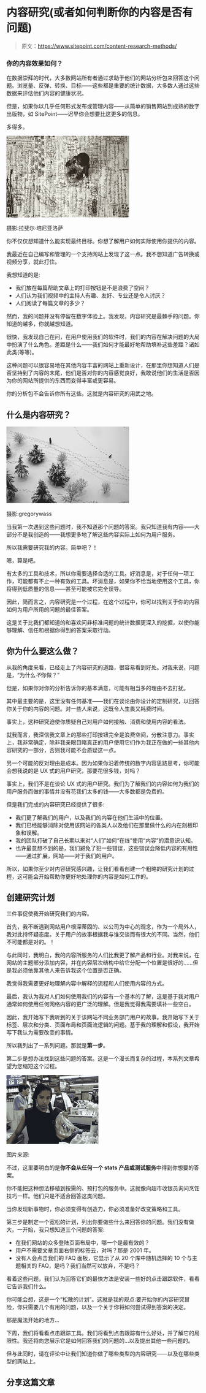 # 内容研究(或者如何判断你的内容是否有问题)

> 原文：<https://www.sitepoint.com/content-research-methods/>

### 你的内容效果如何？

在数据崇拜的时代，大多数网站所有者通过求助于他们的网站分析包来回答这个问题。浏览量、反弹、转换、目标——这些都是重要的统计数据，大多数人通过这些数据来评估他们内容的健康状况。

但是，如果你以几乎任何形式发布或管理内容——从简单的销售网站到成熟的数字出版物，如 SitePoint——迟早你会想要比这更多的信息。

多得多。

[![Little man on a scribble-filled pad.](img/a46886ff9bd01483807f913992f4a47a.png)](https://www.flickr.com/photos/rpenalozan/5827838592/)

摄影:拉斐尔·培尼亚洛萨

你不仅仅想知道什么能实现最终目标。你想了解用户如何实际使用你提供的内容。

我最近在自己编写和管理的一个支持网站上发现了这一点。我不想知道广告转换或视频分享，就此打住。

我想知道的是:

*   我们放在每篇帮助文章上的打印按钮是不是浪费了空间？
*   人们认为我们视频中的主持人有趣、友好、专业还是令人讨厌？
*   人们阅读了每篇文章的多少？

然而，我的问题并没有停留在数字体验上。我发现，内容研究是最棘手的问题。你知道的越多，你就越想知道。

很快，我发现自己在问，在用户使用我们的软件时，我们的内容在解决问题的大局中扮演了什么角色。差距是什么——我们如何才能最好地帮助填补这些差距？诸如此类(等等)。

这种问题可以很容易地在其他内容丰富的网站上重新设计，在那里你想知道人们是否坚持到了内容的末尾，他们是否对你的内容感觉良好，我敢说他们的生活是否因为你的网站所提供的东西而变得丰富或更容易。

你的分析包不会告诉你所有这些。这就是内容研究的用武之地。

## 什么是内容研究？

[![Tracks in the snow.](img/38fbe695dfbeceac46df9ad6795c16bb.png)](https://www.flickr.com/photos/gregorywass/13104114915/)

摄影:gregorywass

当我第一次遇到这些问题时，我不知道那个问题的答案。我只知道我有内容——大部分不是我创造的——我想更多地了解这些内容实际上如何为用户服务。

所以我需要研究我的内容。简单吧？！

嗯，算是吧。

有太多的工具和技术，所以你需要选择合适的工具。好消息是，对于任何一项工作，可能都有不止一种有效的工具。坏消息是，如果你不恰当地使用这个工具，你将得到低质量的信息——甚至可能被它完全误导。

因此，简而言之，内容研究是一个过程，在这个过程中，你可以找到关于你的内容如何为用户所用的问题的最佳答案。

这是关于比我们都知道的和喜欢问非标准问题的统计数据更深入的挖掘，以使你能够理解、信任和根据你得到的答案采取行动。

## 你为什么要这么做？

从我的角度来看，已经走上了内容研究的道路，很容易看到好处。对我来说，问题是，“为什么*不*你做？”

但是，如果你对你的分析告诉你的基本满意，可能有相当多的理由不去打扰。

其中最主要的是，这里没有任何基准——我们在谈论由你设计的定制研究，以回答你关于你的内容的问题。对一些人来说，这既令人生畏又耗费时间。

事实上，这种研究迫使你质疑自己对用户如何接触、消费和使用内容的看法。

就我而言，我深信我文章上的那些打印按钮完全是浪费空间，分散注意力。事实上，我非常确定，除非我亲眼目睹真正的用户使用它们作为我正在做的一些其他内容研究的一部分，否则我可能不会质疑这一点。

另一个可能的反对理由是成本。因为如果你沿着传统的数字内容思路思考，你可能会想我说的是 UX 式的用户研究，那要花很多钱，对吗？

事实上，我们不是在谈论 UX 式的用户研究。我们为了解我们的内容如何为我们的用户服务而做的事情并没有花我们太多的钱——大多数都是免费的。

但是我们完成的内容研究已经提供了很多:

*   我们更了解我们的用户，以及我们的内容在他们生活中的位置。
*   我们已经能够消除对使用该网站的各类人以及他们在那里做什么的内在刻板印象和误解。
*   我的团队打破了自己长期以来对“人们”如何“在线”使用“内容”的潜意识认知。
*   也许最意想不到的是，我们避免了犯一些错误，这些错误会降低内容的有用性——通过扩展，网站——对于我们的用户。

所以，如果你至少对内容研究感兴趣，让我们看看创建一个粗略的研究计划的过程，这可能会开始帮助你更好地处理你的内容是如何工作的。

## 创建研究计划

三件事促使我开始研究我们的内容。

首先，我不断遇到网站用户根深蒂固的、以公司为中心的观念，作为一个局外人，我对此持怀疑态度。关于用户的故事根据我与谁交谈而有很大的不同。当然，他们不可能都是对的。！

与此同时，我明白，我的内容所服务的人们比我更了解产品和行业。对我来说，在网站的主题部分添加内容，并在内容层次结构中给它分配一个位置是很好的……但是我必须依靠其他人来告诉我这个位置是否正确。

我觉得我需要更好地理解内容中解释的流程和人们使用内容的方式。

最后，我认为我对人们如何使用我们的内容有一个基本的了解，这是基于我对用户通常如何使用任何网络内容的更广泛的理解。但是我觉得我需要填补一些空白。

因此，我开始写下我听到的关于该网站不同业务部门用户的故事。我开始写下关于标签、层次和分类、页面布局和页面流逻辑的问题。基于我的理解和假设，我开始写下我认为需要改变的事情。

所以我列出了一系列问题。那就是**第一步**。

第二步是想办法找到这些问题的答案。这是一个漫长而复杂的过程，本系列文章希望为您缩短这个过程。

[![Checkout clerk looking unimpressed.](img/abaa8826e0411ab18ecded2a727e5080.png)](https://www.flickr.com/photos/consumerist/791705090/)

图片来源:

不过，这里要明白的是**你不会从任何一个 stats 产品或测试服务**中得到你想要的答案。

你不能把这种想法移植到按需的、预打包的服务中。这就像向超市收银员询问烹饪技巧一样。他们只是不适合回答这类问题。

当你发现新事物时，你必须变得有创造力，你必须准备好改变策略和工具。

第三步是制定一个宽松的计划，列出你要做些什么来回答你的问题。我们没有做大。一开始，我只想知道三个问题的答案:

*   在我们网站的众多登陆页面布局中，哪一个是最有效的？
*   用户不需要文章页面右侧的标签云，对吗？那是 2001 年。
*   没有人会点击我们的 FAQ 面板，它显示了从 20 个库中随机选择的 10 个与主题相关的 FAQ，是吗？我们当然可以放弃，不是吗？

看着这些问题，我们认为回答它们的最快方法是安装一些好的点击跟踪软件，看看它告诉我们什么。

你可能会想，这是一个“松散的计划”。这就是我的观点:要开始你的内容研究冒险，你只需要几个有用的问题，以及一个关于你将如何尝试得到答案的决定。

那是魔法开始的地方…

下周，我们将看看点击跟踪工具。我们将看到点击跟踪有什么好处，并了解它的局限性。我还将向您展示它是如何回答我们的问题的…以及提出其他一些问题的。

但与此同时，请在评论中让我们知道你做了哪些类型的内容研究——以及在哪些类型的网站上。

## 分享这篇文章